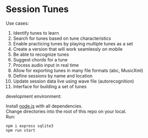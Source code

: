# Session Tunes

Use cases:
1. Identify tunes to learn
1. Search for tunes based on tune characteristics
1. Enable practicing tunes by playing multiple tunes as a set
1. Create a version that will work seamlessly on mobile
1. Be able to recognize tunes
1. Suggest chords for a tune
1. Process audio input in real time
1. Allow for exporting tunes in many file formats (abc, MusicXml)
1. Define sessions by name and location
1. Update session data live using wave file (autorecognition)
1. Interface for building a set of tunes

development environment:

Install [node.js](https://nodejs.org/en) with all dependencies.<br>
Change directories into the root of this repo on your local.<br>
Run:
```
npm i express sqlite3
npm run start
```
